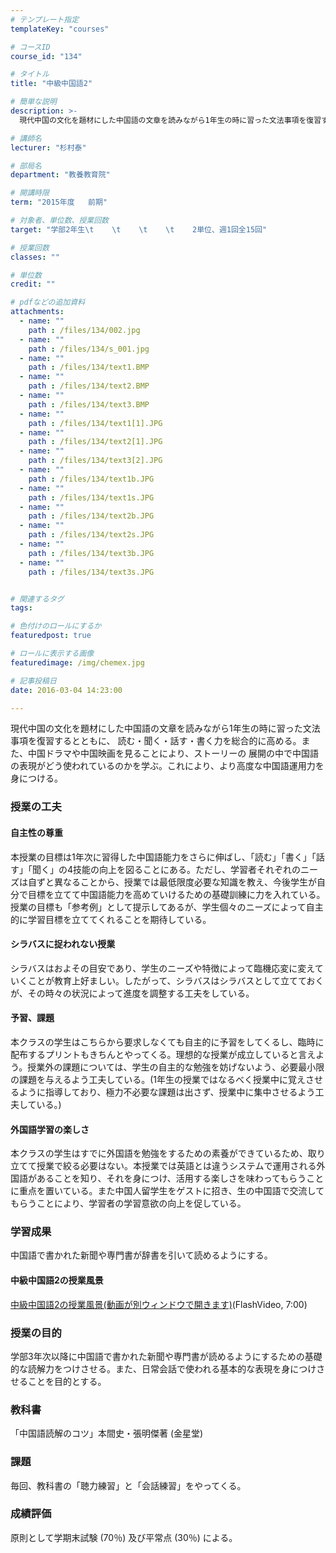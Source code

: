 ```yaml
---
# テンプレート指定
templateKey: "courses"

# コースID
course_id: "134"

# タイトル
title: "中級中国語2"

# 簡単な説明
description: >-
  現代中国の文化を題材にした中国語の文章を読みながら1年生の時に習った文法事項を復習するとともに、 読む・聞く・話す・書く力を総合的に高める。また、中国ドラマや中国映画を見ることにより、ストーリーの 展...

# 講師名
lecturer: "杉村泰"

# 部局名
department: "教養教育院"

# 開講時限
term: "2015年度	前期"

# 対象者、単位数、授業回数
target: "学部2年生\t    \t    \t    \t    2単位、週1回全15回"

# 授業回数
classes: ""

# 単位数
credit: ""

# pdfなどの追加資料
attachments: 
  - name: "" 
    path : /files/134/002.jpg
  - name: "" 
    path : /files/134/s_001.jpg
  - name: "" 
    path : /files/134/text1.BMP
  - name: "" 
    path : /files/134/text2.BMP
  - name: "" 
    path : /files/134/text3.BMP
  - name: "" 
    path : /files/134/text1[1].JPG
  - name: "" 
    path : /files/134/text2[1].JPG
  - name: "" 
    path : /files/134/text3[2].JPG
  - name: "" 
    path : /files/134/text1b.JPG
  - name: "" 
    path : /files/134/text1s.JPG
  - name: "" 
    path : /files/134/text2b.JPG
  - name: "" 
    path : /files/134/text2s.JPG
  - name: "" 
    path : /files/134/text3b.JPG
  - name: "" 
    path : /files/134/text3s.JPG


# 関連するタグ
tags:

# 色付けのロールにするか
featuredpost: true

# ロールに表示する画像
featuredimage: /img/chemex.jpg

# 記事投稿日
date: 2016-03-04 14:23:00

---
```

現代中国の文化を題材にした中国語の文章を読みながら1年生の時に習った文法事項を復習するとともに、 読む・聞く・話す・書く力を総合的に高める。また、中国ドラマや中国映画を見ることにより、ストーリーの 展開の中で中国語の表現がどう使われているのかを学ぶ。これにより、より高度な中国語運用力を身につける。
### 授業の工夫

#### 自主性の尊重 

本授業の目標は1年次に習得した中国語能力をさらに伸ばし、「読む」「書く」「話す」「聞く」の4技能の向上を図ることにある。ただし、学習者それぞれのニーズは自ずと異なることから、授業では最低限度必要な知識を教え、今後学生が自分で目標を立てて中国語能力を高めていけるための基礎訓練に力を入れている。授業の目標も「参考例」として提示してあるが、学生個々のニーズによって自主的に学習目標を立ててくれることを期待している。

#### シラバスに捉われない授業

シラバスはおよその目安であり、学生のニーズや特徴によって臨機応変に変えていくことが教育上好ましい。したがって、シラバスはシラバスとして立てておくが、その時々の状況によって進度を調整する工夫をしている。 

#### 予習、課題

本クラスの学生はこちらから要求しなくても自主的に予習をしてくるし、臨時に配布するプリントもきちんとやってくる。理想的な授業が成立していると言えよう。授業外の課題については、学生の自主的な勉強を妨げないよう、必要最小限の課題を与えるよう工夫している。(1年生の授業ではなるべく授業中に覚えさせるように指導しており、極力不必要な課題は出さず、授業中に集中させるよう工夫している。) 

#### 外国語学習の楽しさ

本クラスの学生はすでに外国語を勉強をするための素養ができているため、取り立てて授業で絞る必要はない。本授業では英語とは違うシステムで運用される外国語があることを知り、それを身につけ、活用する楽しさを味わってもらうことに重点を置いている。また中国人留学生をゲストに招き、生の中国語で交流してもらうことにより、学習者の学習意欲の向上を促している。 

### 学習成果

中国語で書かれた新聞や専門書が辞書を引いて読めるようにする。 

#### 中級中国語2の授業風景

[中級中国語2の授業風景(動画が別ウィンドウで開きます)](http://nuvideo.media.nagoya-u.ac.jp/embed/0498c5179c5ca56bdecdfbd1e00fef36b4b8f556)(FlashVideo, 7:00)

### 授業の目的

学部3年次以降に中国語で書かれた新聞や専門書が読めるようにするための基礎的な読解力をつけさせる。また、日常会話で使われる基本的な表現を身につけさせることを目的とする。 

### 教科書

「中国語読解のコツ」本間史・張明傑著 (金星堂) 

### 課題

毎回、教科書の「聴力練習」と「会話練習」をやってくる。



### 成績評価

原則として学期末試験 (70％) 及び平常点 (30％) による。
